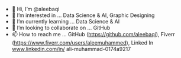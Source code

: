 - 👋 Hi, I’m @aleebaqi
- 👀 I’m interested in ... Data Science & AI, Graphic Designing
- 🌱 I’m currently learning ... Data Science & AI
- 💞️ I’m looking to collaborate on ... GitHub
- 📫 How to reach me ... GitHub (https://github.com/aleebaqi), Fiverr (https://www.fiverr.com/users/aleemuhammed), Linked In www.linkedin.com/in/
ali-muhammad-0174a9217


<!---
aleebaqi/aleebaqi is a ✨ special ✨ repository because its `README.md` (this file) appears on your GitHub profile.
You can click the Preview link to take a look at your changes.
--->
